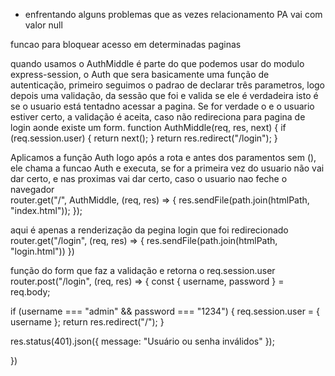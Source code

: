 - enfrentando alguns problemas que as vezes relacionamento PA vai com valor null

funcao para bloquear acesso em determinadas paginas 

quando usamos o AuthMiddle é parte do que podemos usar do modulo express-session, o Auth que sera basicamente uma função de autenticação, primeiro seguimos o padrao de declarar três parametros, logo depois uma validação, da sessão que foi e valida se ele é verdadeira isto é se o usuario está tentadno acessar a pagina. Se for verdade o e o usuario estiver certo, a validação é aceita, caso não redireciona para pagina de login aonde existe um form.
function AuthMiddle(req, res, next) {
  if (req.session.user) {
    return next();
  }
  return res.redirect("/login");
}

Aplicamos a função Auth logo após a rota e antes dos paramentos sem (), ele chama a funcao Auth e executa, se for a primeira vez do usuario não vai dar certo, e nas proximas vai dar certo, caso o usuario nao feche o navegador  
router.get("/", AuthMiddle, (req, res) => {
  res.sendFile(path.join(htmlPath, "index.html"));
});


aqui é apenas a renderização da pegina login que foi redirecionado
router.get("/login", (req, res) => {
  res.sendFile(path.join(htmlPath, "login.html"))
})

função do form que faz a validação e retorna o req.session.user
router.post("/login", (req, res) => {
  const { username, password } = req.body;

  if (username === "admin" && password === "1234") {
    req.session.user = { username };
    return res.redirect("/");
  }

  res.status(401).json({ message: "Usuário ou senha inválidos" });

})